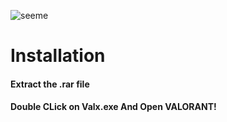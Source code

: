 
![seeme](https://github.com/AdmxLeVrai/Valx-Skin-Changer/assets/132093362/f6ed141e-14e3-4a5a-94da-59251c5a539b)


 # Installation

#### Extract the .rar file
#### Double CLick on Valx.exe And Open VALORANT!
